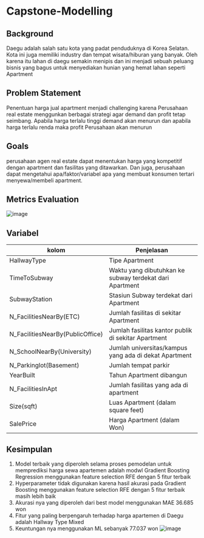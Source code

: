 # Capstone-Modelling
## Background
Daegu adalah salah satu kota yang padat penduduknya di Korea Selatan. Kota ini juga memiliki industry dan tempat wisata/hiburan yang banyak. Oleh karena itu lahan di daegu semakin menipis dan ini menjadi sebuah peluang bisnis yang bagus untuk menyediakan hunian yang hemat lahan seperti Apartment

## Problem Statement
Penentuan harga jual apartment menjadi challenging karena Perusahaan real estate menggunkan berbagai strategi agar demand dan profit tetap seimbang. Apabila harga terlalu tinggi demand akan menurun dan apabila harga terlalu renda maka profit Perusahaan akan menurun

## Goals
perusahaan agen real estate dapat menentukan harga yang kompetitif dengan apartment dan fasilitas yang ditawarkan. Dan juga, perusahaan dapat mengetahui apa/faktor/variabel apa yang membuat konsumen tertari menyewa/membeli apartment.

 ## Metrics Evaluation
![image](https://github.com/user-attachments/assets/9a98be6d-8385-4b2c-833a-5d092b2231c6)

## Variabel
|kolom | Penjelasan |
|---- | ---- |
| HallwayType | Tipe Apartment|
| TimeToSubway | Waktu yang dibutuhkan ke subway terdekat dari Apartment|
| SubwayStation | Stasiun Subway terdekat dari Apartment |
| N_FacilitiesNearBy(ETC) | Jumlah fasilitas di sekitar Apartment |
| N_FacilitiesNearBy(PublicOffice) | Jumlah fasilitas kantor publik di sekitar Apartment |
| N_SchoolNearBy(University) | Jumlah universitas/kampus yang ada di dekat Apartment |
| N_Parkinglot(Basement) | Jumlah tempat parkir |
| YearBuilt | Tahun Apartment dibangun |
| N_FacilitiesInApt | Jumlah fasilitas yang ada di apartment |
| Size(sqft) | Luas Apartment (dalam square feet) |
| SalePrice | Harga Apartment (dalam Won) |

## Kesimpulan
1. Model terbaik yang diperoleh selama proses pemodelan untuk memprediksi harga sewa apartemen adalah modwl Gradient Boosting Regression menggunakan feature selection RFE dengan 5 fitur terbaik
2. Hyperparameter tidak digunakan karena hasil akurasi pada Gradient Boosting menggunakan feature selection RFE dengan 5 fitur terbaik masih lebih baik
3. Akurasi nya yang diperoleh dari best model menggunakan MAE 36.685 won
4. Fitur yang paling berpengaruh terhadap harga apartemen di Daegu adalah Hallway Type Mixed
5. Keuntungan nya menggunakan ML sebanyak 77.037 won
![image](https://github.com/user-attachments/assets/05b0aac8-4b5e-4ddf-9238-1a58e68b5e54)





